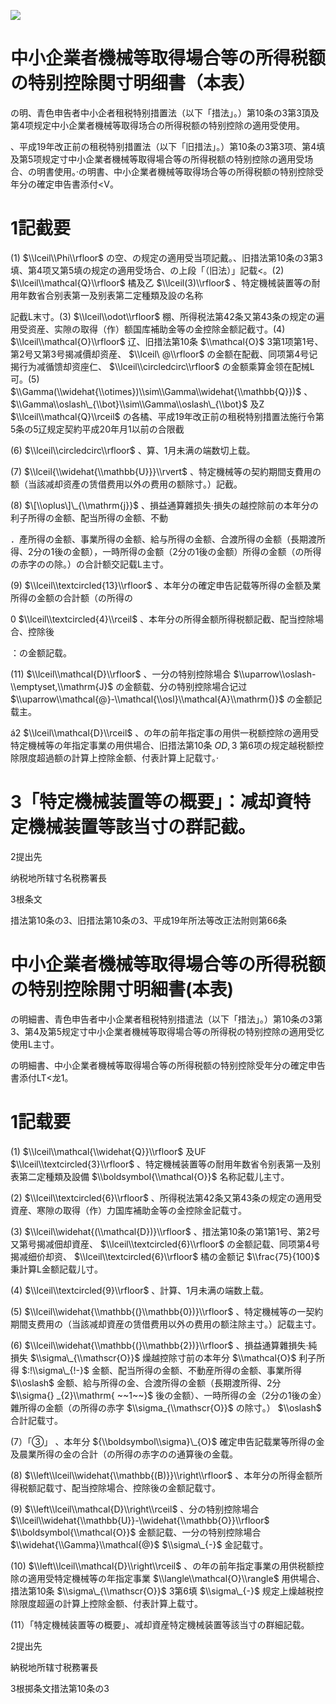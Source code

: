 ![](https://www.nta.go.jp/tmp/315f0dbb-40d7-46ef-95fb-d053bebc61c4/images/fa639b6c97cfcb85e13632886f738b63b87d716b03f19e6c2165ae3bd1f9bb5e.jpg)

# 中小企業者機械等取得場合等の所得税额の特别控除関寸明细書（本表）

の明、青色申告者中小企者租税特别措置法（以下「措法」。）第10条の3第3頂及第4项规定中小企業者機械等取得场合の所得税额の特别控除の適用受使用。

、平成19年改正前の租税特别措置法（以下「旧措法」。）第10条の3第3项、第4填及第5项规定寸中小企業者機械等取得場合等の所得税额の特别控除の適用受场合、の明書使用。·の明書、中小企業者機械等取得场合等の所得税额の特别控除受年分の確定申告書添付<V。

# 1記截要

(1) $\\lceil\\Phi\\rfloor$ の空、の规定の適用受当项記戴。、旧措法第10条の3第3填、第4项又第5填の规定の適用受场合、の上段「（旧法）」記载<。(2) $\\lceil\\mathcal{Q}\\rfloor$ 橘及乙 $\\lceil(3)\\rfloor$ 、特定機械装置等の耐用年数省合别表第一及别表第二定種類及設の名称

記截L末寸。(3) $\\lceil\\odot\\rfloor$ 棚、所得税法第42条又第43条の规定の遍用受资産、实隙の取得（作）额国库補助金等の金控除金额記截寸。(4) $\\lceil\\mathcal{O}\\rfloor$ 辽、旧措法第10条 $\\mathcal{O}$ 3第1项第1号、第2号又第3号揭减價却资産、 $\\lceil\ @\\rfloor$ の金额在配截、同项第4号记揭行为减循馈却资座仁、 $\\lceil\\circledcirc\\rfloor$ の金额乘算金领在配械L可。(5) $\\Gamma(\\widehat{\\otimes})\\sim\\Gamma\\widehat{\\mathbb{Q}})$ 、 $\\Gamma\\oslash\_{\\bot}\\sim\\Gamma\\oslash\_{\\bot}$ 及Z $\\lceil\\mathcal{Q}\\rceil$ の各橘、平成19年改正前の租税特别措置法施行令第5条の5辽规定契約平成20年月1以前の合限截

(6) $\\lceil\\circledcirc\\rfloor$ 、算、1月未满の端数切上载。

(7) $\\lceil{\\widehat{\\mathbb{U}}}\\rvert$ 、特定機械等の契約期間支費用の额（当該减却资產の赁借费用以外の费用の额除寸。）記截。

(8) $\[\\oplus\]\_{\\mathrm{j}}$ 、損益通算雜损失·損失の越控除前の本年分の利子所得の金额、配当所得の金额、不動

．產所得の金额、事業所得の金额、給与所得の金额、合渡所得の金额（長期渡所得、2分の1後の金额），一時所得の金额（2分の1後の金额）所得の金额（の所得の赤字のの除。）の合計额交記载L主寸。

(9) $\\lceil\\textcircled{13}\\rfloor$ 、本年分の確定申告記载等所得の金额及業所得の金额の合計额（の所得の

0 $\\lceil\\textcircled{4}\\rceil$ 、本年分の所得金额所得税额記截、配当控除場合、控除後

：の金额記载。

(11) $\\lceil\\mathcal{D}\\rfloor$ 、一分の特别控除場合 $\\uparrow\\oslash-\\emptyset,\\mathrm{J}$ の金额载、分の特别控除場合记过 $\\uparrow\\mathcal{@}-\\mathcal{\\osl}\\mathcal{A}\\mathrm{)}$ の金额記载主。

á2 $\\lceil\\mathcal{D}\\rceil$ 、の年の前年指定事の用供一税额控除の適用受特定機械等の年指定事業の用供場合、旧措法第10条 $O D,3$ 第6项の规定越税额控除限度超過额の計算上控除金额、付表計算上記载寸。·

# 3「特定機械装置等の概要」：减却資特定機械装置等該当寸の群記截。

2提出先

纳税地所辖寸名税務署長

3根条文

措法第10条の3、旧措法第10条の3、平成19年所法等改正法附则第66条

# 中小企業者機械等取得場合等の所得税额の特别控除開寸明細書(本表)

の明細書、青色申告者中小企業者租税特别措遣法（以下「措法」。）第10条の3第3、第4及第5规定寸中小企業者機械等取得場合等の所得税の特别控除の適用受忆使用L主寸。

の明細書、中小企業者機械等取得場合等の所得税额の特别控除受年分の確定申告書添付LT<龙1。

# 1記载要

(1) $\\lceil\\mathcal{\\widehat{Q}}\\rfloor$ 及UF $\\lceil\\textcircled{3}\\rfloor$ 、特定機械装置等の耐用年数省令别表第一及别表第二定種類及設備 $\\boldsymbol{\\mathcal{O}}$ 名称記载儿主寸。

(2) $\\lceil\\textcircled{6}\\rfloor$ 、所得税法第42条又第43条の规定の適用受資産、寒隙の取得（作）力国库補助金等の金控除金記载寸。

(3) $\\lceil\\widehat{(\\mathcal{D})}\\rfloor$ 、措法第10条の第1第1号、第2号又第号揭减佃却資産、 $\\lceil\\textcircled{6}\\rfloor$ の金额記载、同项第4号揭减细价却资、 $\\lceil\\textcircled{6}\\rfloor$ 橘の金额记 $\\frac{75}{100}$ 秉計算L金额記载儿寸。

(4) $\\lceil\\textcircled{9}\\rfloor$ 、計算、1月未满の端数上载。

(5) $\\lceil\\widehat{\\mathbb{(}\\mathbb{0})}\\rfloor$ 、特定機械等の一契約期間支费用の（当該减却資産の赁借费用以外の费用の额注除主寸。）記载主寸。

(6) $\\lceil\\widehat{\\mathbb{(}\\mathbb{2})}\\rfloor$ 、損益通算雜損失·純損失 $\\sigma\_{\\mathscr{O}}$ 燥越控除寸前の本年分 $\\mathcal{O}$ 利子所得 $:!\\sigma\_{!-}$ 金额、配当所得の金额、不動産所得の金额、事業所得 $\\oslash$ 金额、給与所得の金、合渡所得の金额（長期渡所得、2分 $\\sigma{} _{2}\\mathrm{ ~~1~~}$ 後の金额）、一時所得の金（2分の1後の金）雜所得の金额（の所得の赤字 $\\sigma_{\\mathscr{O}}$ の除寸。） $\\oslash$ 合計記载寸。

(7）「③」 、本年分 ${\\boldsymbol\\sigma}\_{O}$ 確定申告記载業等所得の金及晨業所得の金の合計（の所得の赤字のの通算後の金载。

(8) $\\left\\lceil\\widehat{\\mathbb{(B)}}\\right\\rfloor$ 、本年分の所得金额所得税额記载寸、配当控除場合、控除後の金额記载寸。

(9) $\\left\\lceil\\mathcal{D}\\right\\rceil$ 、分の特别控除場合 $\\lceil\\widehat{\\mathbb{U}}-\\widehat{\\mathbb{O}}\\rfloor$ $\\boldsymbol{\\mathcal{O}}$ 金额記载、一分の特别控除場合 $\\widehat{\\Gamma}\\mathcal{@}$ $\\sigma\_{-}$ 金記载寸。

(10) $\\left\\lceil\\mathcal{D}\\right\\rceil$ 、の年の前年指定事業の用供税额控除の適用受特定機械等の年指定事業 $\\langle\\mathcal{O}\\rangle$ 用供場合、措法第10条 $\\sigma\_{\\mathscr{O}}$ 3第6填 $\\sigma\_{-}$ 规定上燥越税控除限度超逼の計算上控除金额、付表計算上载寸。

(11）「特定機械装置等の概要」、减却資産特定機械装置等該当寸の群細記载。

2提出先

納税地所辖寸税務署長

3根掷条文措法第10条の3